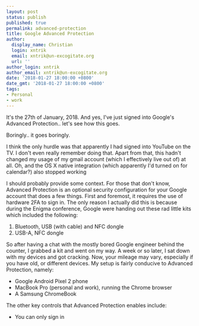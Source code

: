 ```yaml
---
layout: post
status: publish
published: true
permalink: advanced-protection
title: Google Advanced Protection
author:
  display_name: Christian
  login: xntrik
  email: xntrik@un-excogitate.org
  url: ''
author_login: xntrik
author_email: xntrik@un-excogitate.org
date: '2018-01-27 18:00:00 +0800'
date_gmt: '2018-01-27 18:00:00 +0800'
tags:
- Personal
- work
---
```

<p>It's the 27th of January, 2018. And yes, I've just signed into Google's Advanced Protection.. let's see how this goes.</p>
<p>Boringly.. it goes boringly.</p>
<p>I think the only hurdle was that apparently I had signed into YouTube on the TV. I don't even really remember doing that. Apart from that, this hadn't changed my usage of my gmail account (which I effectively live out of) at all. Oh, and the OS X native integration (which apparently I'd turned on for calendar?) also stopped working</p>
<p>I should probably provide some context. For those that don't know, Advanced Protection is an optional security configuration for your Google account that does a few things. First and foremost, it requires the use of hardware 2FA to sign in. The only reason I actually did this is because during the Enigma conference, Google were handing out these rad little kits which included the following:
<ol><li>Bluetooth, USB (with cable) and NFC dongle</li>
<li>USB-A, NFC dongle</li></ol></p>
<p>So after having a chat with the mostly bored Google engineer behind the counter, I grabbed a kit and went on my way. A week or so later, I sat down with my devices and got cracking. Now, your mileage may vary, especially if you have old, or different devices. My setup is fairly conducive to Advanced Protection, namely:
<ul><li>Google Android Pixel 2 phone</li>
<li>MacBook Pro (personal and work), running the Chrome browser</li>
<li>A Samsung ChromeBook</li></ul></p>
<p>The other key controls that Advanced Protection enables include:
<ul><li>You can only sign in 
